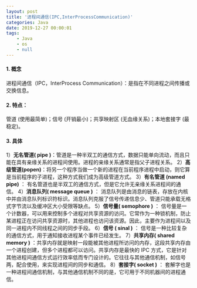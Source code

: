 ```yaml
---
layout: post
title: '进程间通信(IPC,InterProcessCommunication)'
categories: Java
date: 2019-12-27 00:00:01
tags:
    - Java
    - os
    - null
---
```


#### 1. 概念
进程间通信（IPC，InterProcess Communication）：是指在不同进程之间传播或交换信息。

#### 2. 特点：
管道 (使用最简单)；信号 (开销最小)；共享映射区 (无血缘关系)；本地套接字 (最稳定)。

#### 3. 具体
1）**无名管道( pipe )**：管道是一种半双工的通信方式，数据只能单向流动，而且只能在具有亲缘关系的进程间使用。进程的亲缘关系通常是指父子进程关系。
2）**高级管道(popen)**：将另一个程序当做一个新的进程在当前程序进程中启动，则它算是当前程序的子进程，这种方式我们成为高级管道方式。
3）**有名管道 (named pipe)** ： 有名管道也是半双工的通信方式，但是它允许无亲缘关系进程间的通信。
4）**消息队列( message queue )** ： 消息队列是由消息的链表，存放在内核中并由消息队列标识符标识。消息队列克服了信号传递信息少、管道只能承载无格式字节流以及缓冲区大小受限等缺点。
5）**信号量( semophore )** ： 信号量是一个计数器，可以用来控制多个进程对共享资源的访问。它常作为一种锁机制，防止某进程正在访问共享资源时，其他进程也访问该资源。因此，主要作为进程间以及同一进程内不同线程之间的同步手段。
6）**信号 ( sinal )** ： 信号是一种比较复杂的通信方式，用于通知接收进程某个事件已经发生。
7）**共享内存( shared memory )** ：共享内存就是映射一段能被其他进程所访问的内存，这段共享内存由一个进程创建，但多个进程都可以访问。共享内存是最快的 IPC 方式，它是针对其他进程间通信方式运行效率低而专门设计的。它往往与其他通信机制，如信号两，配合使用，来实现进程间的同步和通信。
8）**套接字( socket )** ： 套解字也是一种进程间通信机制，与其他通信机制不同的是，它可用于不同机器间的进程通信。
